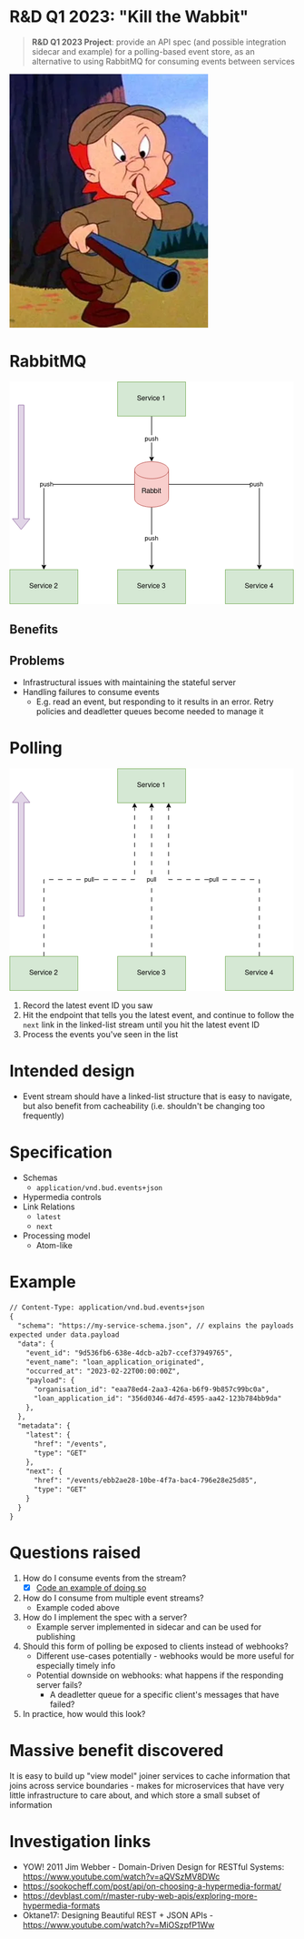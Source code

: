 # R&D Q1 2023: "Kill the Wabbit"
> **R&D Q1 2023 Project**: provide an API spec (and possible integration sidecar and example) for a polling-based event
store, as an alternative to using RabbitMQ for consuming events between services

![Shhh...be vewwy vewwy quiet...](/images/elmer-fudd.jpg)

# RabbitMQ
![](/images/services-with-rabbit.png)
## Benefits

## Problems
- Infrastructural issues with maintaining the stateful server
- Handling failures to consume events
  - E.g. read an event, but responding to it results in an error. Retry policies
    and deadletter queues become needed to manage it

# Polling
![](/images/services-without-rabbit.png)
1. Record the latest event ID you saw
2. Hit the endpoint that tells you the latest event, and continue to follow
   the `next` link in the linked-list stream until you hit the latest event ID
3. Process the events you've seen in the list

# Intended design
- Event stream should have a linked-list structure that is easy to navigate, but
  also benefit from cacheability (i.e. shouldn't be changing too frequently)

# Specification
- Schemas
  - `application/vnd.bud.events+json`
- Hypermedia controls
- Link Relations
  - `latest`
  - `next`
- Processing model
  - Atom-like

# Example
```json5
// Content-Type: application/vnd.bud.events+json
{
  "schema": "https://my-service-schema.json", // explains the payloads expected under data.payload
  "data": {
    "event_id": "9d536fb6-638e-4dcb-a2b7-ccef37949765",
    "event_name": "loan_application_originated",
    "occurred_at": "2023-02-22T00:00:00Z",
    "payload": {
      "organisation_id": "eaa78ed4-2aa3-426a-b6f9-9b857c99bc0a",
      "loan_application_id": "356d0346-4d7d-4595-aa42-123b784bb9da"
    },
  },
  "metadata": {
    "latest": {
      "href": "/events",
      "type": "GET"
    },
    "next": {
      "href": "/events/ebb2ae28-10be-4f7a-bac4-796e28e25d85",
      "type": "GET"
    }
  }
}
```

# Questions raised
1. How do I consume events from the stream?
   - [x] [Code an example of doing so](/examples/consuming_events_from_stream.go)
2. How do I consume from multiple event streams?
   - Example coded above
3. How do I implement the spec with a server?
   - Example server implemented in sidecar and can be used for publishing
4. Should this form of polling be exposed to clients instead of webhooks?
   - Different use-cases potentially - webhooks would be more useful for especially timely info
   - Potential downside on webhooks: what happens if the responding server fails?
     - A deadletter queue for a specific client's messages that have failed?
5. In practice, how would this look?

# Massive benefit discovered
It is easy to build up "view model" joiner services to cache information that joins
across service boundaries - makes for microservices that have very little infrastructure
to care about, and which store a small subset of information

# Investigation links
- YOW! 2011 Jim Webber - Domain-Driven Design for RESTful Systems: https://www.youtube.com/watch?v=aQVSzMV8DWc
- https://sookocheff.com/post/api/on-choosing-a-hypermedia-format/
- https://devblast.com/r/master-ruby-web-apis/exploring-more-hypermedia-formats
- Oktane17: Designing Beautiful REST + JSON APIs - https://www.youtube.com/watch?v=MiOSzpfP1Ww
